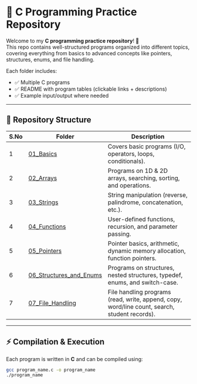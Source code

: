 # 📘 C Programming Practice Repository  

Welcome to my **C programming practice repository**! 🚀  
This repo contains well-structured programs organized into different topics, covering everything from basics to advanced concepts like pointers, structures, enums, and file handling.  

Each folder includes:  
- ✅ Multiple C programs  
- ✅ README with program tables (clickable links + descriptions)  
- ✅ Example input/output where needed  

---

## 📂 Repository Structure  

| S.No | Folder | Description |
|------|--------|-------------|
| 1    | [01_Basics](01_Basics/README.md) | Covers basic programs (I/O, operators, loops, conditionals). |
| 2    | [02_Arrays](02_Arrays/README.md) | Programs on 1D & 2D arrays, searching, sorting, and operations. |
| 3    | [03_Strings](03_Strings/README.md) | String manipulation (reverse, palindrome, concatenation, etc.). |
| 4    | [04_Functions](04_Functions/README.md) | User-defined functions, recursion, and parameter passing. |
| 5    | [05_Pointers](05_Pointers/README.md) | Pointer basics, arithmetic, dynamic memory allocation, function pointers. |
| 6    | [06_Structures_and_Enums](06_Structures_and_Enums/README.md) | Programs on structures, nested structures, typedef, enums, and switch-case. |
| 7    | [07_File_Handling](07_File_Handling/README.md) | File handling programs (read, write, append, copy, word/line count, search, student records). |

---

## ⚡ Compilation & Execution  

Each program is written in **C** and can be compiled using:  

```bash
gcc program_name.c -o program_name
./program_name
